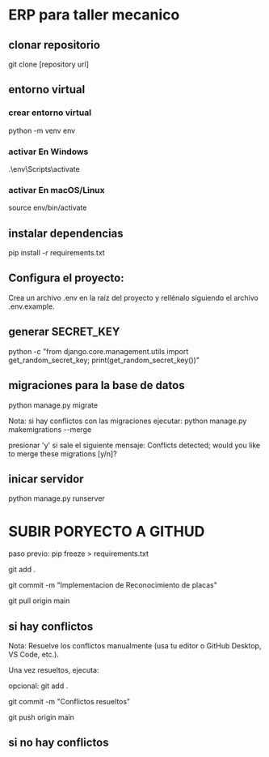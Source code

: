 # ERP para taller mecanico
## clonar repositorio
git clone [repository url]

## entorno virtual

### crear entorno virtual
python -m venv env
### activar En Windows
.\env\Scripts\activate
### activar En macOS/Linux
source env/bin/activate

## instalar dependencias
pip install -r requirements.txt

## Configura el proyecto:
Crea un archivo .env en la raíz del proyecto y rellénalo siguiendo el archivo .env.example.

## generar SECRET_KEY
python -c "from django.core.management.utils import get_random_secret_key; print(get_random_secret_key())"

## migraciones para la base de datos
python manage.py migrate

Nota: si hay conflictos con las migraciones ejecutar: 
python manage.py makemigrations --merge

presionar 'y' si sale el siguiente mensaje:
Conflicts detected; would you like to merge these migrations [y/n]?

## inicar servidor
python manage.py runserver


# SUBIR PORYECTO A GITHUD

paso previo: pip freeze > requirements.txt

git add .

git commit -m "Implementacion de Reconocimiento de placas"

git pull origin main

## si hay conflictos

Nota: Resuelve los conflictos manualmente (usa tu editor o GitHub Desktop, VS Code, etc.).

Una vez resueltos, ejecuta:

opcional: git add .

git commit -m "Conflictos resueltos"

git push origin main

## si no hay conflictos
